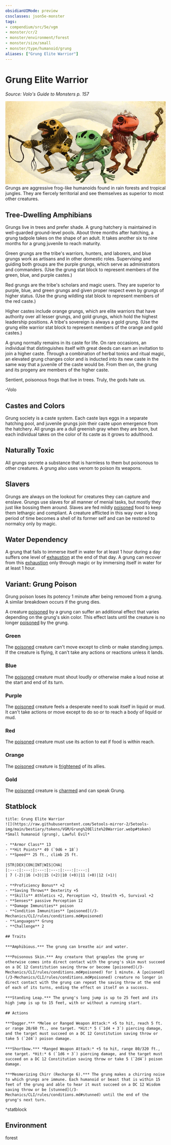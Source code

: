 ```yaml
---
obsidianUIMode: preview
cssclasses: json5e-monster
tags:
- compendium/src/5e/vgm
- monster/cr/2
- monster/environment/forest
- monster/size/small
- monster/type/humanoid/grung
aliases: ["Grung Elite Warrior"]
---
```

# Grung Elite Warrior
*Source: Volo's Guide to Monsters p. 157*  

![](https://raw.githubusercontent.com/5etools-mirror-2/5etools-img/main/bestiary/VGM/Grung.webp#right)  
Grungs are aggressive frog-like humanoids found in rain forests and tropical jungles. They are fiercely territorial and see themselves as superior to most other creatures.

## Tree-Dwelling Amphibians

Grungs live in trees and prefer shade. A grung hatchery is maintained in well-guarded ground-level pools. About three months after hatching, a grung tadpole takes on the shape of an adult. It takes another six to nine months for a grung juvenile to reach maturity.

Green grungs are the tribe's warriors, hunters, and laborers, and blue grungs work as artisans and in other domestic roles. Supervising and guiding both groups are the purple grungs, which serve as administrators and commanders. (Use the grung stat block to represent members of the green, blue, and purple castes.)

Red grungs are the tribe's scholars and magic users. They are superior to purple, blue, and green grungs and given proper respect even by grungs of higher status. (Use the grung wildling stat block to represent members of the red caste.)

Higher castes include orange grungs, which are elite warriors that have authority over all lesser grungs, and gold grungs, which hold the highest leadership positions. A tribe's sovereign is always a gold grung. (Use the grung elite warrior stat block to represent members of the orange and gold castes.)

A grung normally remains in its caste for life. On rare occasions, an individual that distinguishes itself with great deeds can earn an invitation to join a higher caste. Through a combination of herbal tonics and ritual magic, an elevated grung changes color and is inducted into its new caste in the same way that a juvenile of the caste would be. From then on, the grung and its progeny are members of the higher caste.

Sentient, poisonous frogs that live in trees. Truly, the gods hate us.

-Volo

## Castes and Colors

Grung society is a caste system. Each caste lays eggs in a separate hatching pool, and juvenile grungs join their caste upon emergence from the hatchery. All grungs are a dull greenish gray when they are born, but each individual takes on the color of its caste as it grows to adulthood.

## Naturally Toxic

All grungs secrete a substance that is harmless to them but poisonous to other creatures. A grung also uses venom to poison its weapons.

## Slavers

Grungs are always on the lookout for creatures they can capture and enslave. Grungs use slaves for all manner of menial tasks, but mostly they just like bossing them around. Slaves are fed mildly [poisoned](/3-Mechanics/CLI/rules/conditions.md#poisoned) food to keep them lethargic and compliant. A creature afflicted in this way over a long period of time becomes a shell of its former self and can be restored to normalcy only by magic.

## Water Dependency

A grung that fails to immerse itself in water for at least 1 hour during a day suffers one level of [exhaustion](/3-Mechanics/CLI/rules/conditions.md#exhaustion) at the end of that day. A grung can recover from this [exhaustion](/3-Mechanics/CLI/rules/conditions.md#exhaustion) only through magic or by immersing itself in water for at least 1 hour.

## Variant: Grung Poison

Grung poison loses its potency 1 minute after being removed from a grung. A similar breakdown occurs if the grung dies.

A creature [poisoned](/3-Mechanics/CLI/rules/conditions.md#poisoned) by a grung can suffer an additional effect that varies depending on the grung's skin color. This effect lasts until the creature is no longer [poisoned](/3-Mechanics/CLI/rules/conditions.md#poisoned) by the grung.

### Green

The [poisoned](/3-Mechanics/CLI/rules/conditions.md#poisoned) creature can't move except to climb or make standing jumps. If the creature is flying, it can't take any actions or reactions unless it lands.

### Blue

The [poisoned](/3-Mechanics/CLI/rules/conditions.md#poisoned) creature must shout loudly or otherwise make a loud noise at the start and end of its turn.

### Purple

The [poisoned](/3-Mechanics/CLI/rules/conditions.md#poisoned) creature feels a desperate need to soak itself in liquid or mud. It can't take actions or move except to do so or to reach a body of liquid or mud.

### Red

The [poisoned](/3-Mechanics/CLI/rules/conditions.md#poisoned) creature must use its action to eat if food is within reach.

### Orange

The [poisoned](/3-Mechanics/CLI/rules/conditions.md#poisoned) creature is [frightened](/3-Mechanics/CLI/rules/conditions.md#frightened) of its allies.

### Gold

The [poisoned](/3-Mechanics/CLI/rules/conditions.md#poisoned) creature is [charmed](/3-Mechanics/CLI/rules/conditions.md#charmed) and can speak Grung.


## Statblock

```ad-statblock
title: Grung Elite Warrior
![](https://raw.githubusercontent.com/5etools-mirror-2/5etools-img/main/bestiary/tokens/VGM/Grung%20Elite%20Warrior.webp#token)
*Small humanoid (grung), Lawful Evil*

- **Armor Class** 13 
- **Hit Points** 49 (`9d6 + 18`) 
- **Speed** 25 ft., climb 25 ft.

|STR|DEX|CON|INT|WIS|CHA|
|:---:|:---:|:---:|:---:|:---:|:---:|
| 7 (-2)|16 (+3)|15 (+2)|10 (+0)|11 (+0)|12 (+1)|

- **Proficiency Bonus** +2
- **Saving Throws** Dexterity +5
- **Skills** Athletics +2, Perception +2, Stealth +5, Survival +2
- **Senses** passive Perception 12
- **Damage Immunities** poison
- **Condition Immunities** [poisoned](/3-Mechanics/CLI/rules/conditions.md#poisoned)
- **Languages** Grung
- **Challenge** 2

## Traits

***Amphibious.*** The grung can breathe air and water.

***Poisonous Skin.*** Any creature that grapples the grung or otherwise comes into direct contact with the grung's skin must succeed on a DC 12 Constitution saving throw or become [poisoned](/3-Mechanics/CLI/rules/conditions.md#poisoned) for 1 minute. A [poisoned](/3-Mechanics/CLI/rules/conditions.md#poisoned) creature no longer in direct contact with the grung can repeat the saving throw at the end of each of its turns, ending the effect on itself on a success.

***Standing Leap.*** The grung's long jump is up to 25 feet and its high jump is up to 15 feet, with or without a running start.

## Actions

***Dagger.*** *Melee or Ranged Weapon Attack:* +5 to hit, reach 5 ft. or range 20/60 ft., one target. *Hit:* 5 (`1d4 + 3`) piercing damage, and the target must succeed on a DC 12 Constitution saving throw or take 5 (`2d4`) poison damage.

***Shortbow.*** *Ranged Weapon Attack:* +5 to hit, range 80/320 ft., one target. *Hit:* 6 (`1d6 + 3`) piercing damage, and the target must succeed on a DC 12 Constitution saving throw or take 5 (`2d4`) poison damage.

***Mesmerizing Chirr (Recharge 6).*** The grung makes a chirring noise to which grungs are immune. Each humanoid or beast that is within 15 feet of the grung and able to hear it must succeed on a DC 12 Wisdom saving throw or be [stunned](/3-Mechanics/CLI/rules/conditions.md#stunned) until the end of the grung's next turn.
```
^statblock

## Environment

forest
